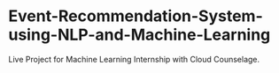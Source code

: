 # Event-Recommendation-System-using-NLP-and-Machine-Learning
Live Project for Machine Learning Internship with  Cloud Counselage.
